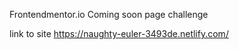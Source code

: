 Frontendmentor.io Coming soon page challenge


link to site https://naughty-euler-3493de.netlify.com/